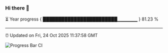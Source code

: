 ### Hi there 👋

⏳ Year progress { ████████████████████████▁▁▁▁▁▁ } 81.23 %

---

⏰ Updated on Fri, 24 Oct 2025 11:37:58 GMT

![Progress Bar CI](https://github.com/IshwaranRudhara/GIT-ACTION/workflows/Progress%20Bar%20CI/badge.svg)
